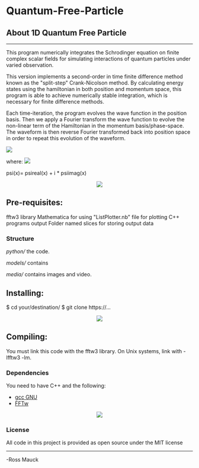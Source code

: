# Quantum-Free-Particle

## About 1D Quantum Free Particle

---

This program numerically integrates the Schrodinger equation on finite complex scalar fields for simulating interactions of quantum particles under varied observation.

This version implements a second-order in time finite difference method known as the "split-step" Crank-Nicolson method. By calculating energy states using the hamiltonian in both position and momentum space, this program is able to achieve numerically stable integration, which is necessary for finite difference methods.

Each time-iteration, the program evolves the wave function in the position basis. Then we apply a Fourier transform the wave function to evolve the non-linear term of the Hamiltonian in the momentum basis/phase-space. The waveform is then reverse Fourier transformed back into position space in order to repeat this evolution of the waveform.

  <img src="https://latex.codecogs.com/gif.latex?%5Cbg_black%20i%20%28%5Cfrac%7Bd%5Cpsi%7D%7Bdx%7D%29%20%3D%20-%5Cfrac%7B1%7D%7B2%7D%20%28%5Cfrac%7Bd%5Cpsi%7D%7Bdx%7D%29%5E%7B2%7D%20&plus;%20U%28x%29%5Cpsi%28x%29"/>
</p>



where:
<img src="https://latex.codecogs.com/gif.latex?%5Cbg_black%20%5Cpsi%28x%29%20%3D%20%5Cpsi_%7B%5Cmathbb%7BR%7D%7D%20%28%20x%20%29%20&plus;%20i%20%5Cast%20%5Cpsi_%7B%5Cmathbb%7BI%7D%7D%28x%29"/>
</p>


psi(x)= psireal(x) + i * psiimag(x)

<p align="center">
  <img src="https://github.com/mauckc/1D-Quantum-Free-Particle/blob/master/media/sample1.gif"/>
</p>
<p align="center">
    



## Pre-requisites:

fftw3 library
Mathematica for using "ListPlotter.nb" file for plotting C++ programs output
Folder named slices for storing output data

### Structure

*python/*  the code.

*models/*  contains

*media/*  contains images and video.

## Installing:
$ cd your/destination/
$ git clone https://...

<p align="center">
  <img src="https://github.com/mauckc/headpose/blob/master/media/sample2.gif"/>
</p>

## Compiling:

You must link this code with the fftw3 library. On Unix systems, link with -lfftw3 -lm.


### Dependencies
You need to have C++ and the following:

* [gcc GNU](https://gcc.gnu.org)
* [FFTw](http://fftw.org/)

<p align="center">
  <img src="https://github.com/mauckc/1D-Quantum-Free-Particle/blob/master/media/sample3.gif"/>
</p>


### License

All code in this project is provided as open source under the MIT license


---
-Ross Mauck
